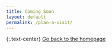 ```yaml
---
title: Coming Soon
layout: default
permalink: /plan-a-visit/
---
```

{:.text-center}
[Go back to the homepage](/)
